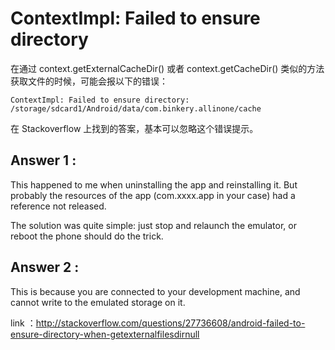 # ContextImpl: Failed to ensure directory

在通过 context.getExternalCacheDir() 或者 context.getCacheDir() 类似的方法获取文件的时候，可能会报以下的错误：

    ContextImpl: Failed to ensure directory: /storage/sdcard1/Android/data/com.binkery.allinone/cache

在 Stackoverflow 上找到的答案，基本可以忽略这个错误提示。
## Answer 1 :

This happened to me when uninstalling the app and reinstalling it. But probably the resources of the app (com.xxxx.app in your case) had a reference not released.

The solution was quite simple: just stop and relaunch the emulator, or reboot the phone should do the trick.

## Answer 2 :

This is because you are connected to your development machine, and cannot write to the emulated storage on it.
        
link ：<http://stackoverflow.com/questions/27736608/android-failed-to-ensure-directory-when-getexternalfilesdirnull>